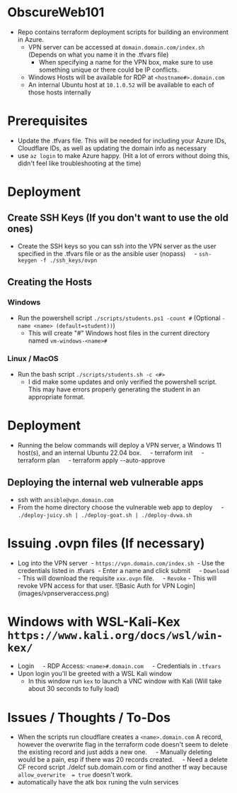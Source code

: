 # ObscureWeb101
- Repo contains terraform deployment scripts for building an environment in Azure.
	- VPN server can be accessed at `domain.domain.com/index.sh` (Depends on what you name it in the .tfvars file)
		- When specifying a name for the VPN box, make sure to use something unique or there could be IP conflicts.
	- Windows Hosts will be available for RDP at `<hostname#>.domain.com`
	- An internal Ubuntu host at `10.1.0.52` will be available to each of those hosts internally
# Prerequisites
- Update the .tfvars file. This will be needed for including your Azure IDs, Cloudflare IDs, as well as updating the domain info as necessary
- use `az login` to make Azure happy. (Hit a lot of errors without doing this, didn't feel like troubleshooting at the time)
# Deployment
## Create SSH Keys (If you don't want to use the old ones)
- Create the SSH keys so you can ssh into the VPN server as the user specified in the .tfvars file or as the ansible user (nopass)
    - `ssh-keygen -f ./ssh_keys/ovpn`
## Creating the Hosts
### Windows
- Run the powershell script `./scripts/students.ps1 -count #` (Optional `-name <name> (default=student))`)
	- This will create "#" Windows host files in the current directory named `vm-windows-<name>#`
### Linux / MacOS
- Run the bash script `./scripts/students.sh -c <#>`
	- I did make some updates and only verified the powershell script. This may have errors properly generating the student in an appropriate format.
# Deployment
- Running the below commands will deploy a VPN server, a Windows 11 host(s), and an internal Ubuntu 22.04 box.
    - terraform init
    - terraform plan
    - terraform apply --auto-approve
## Deploying the internal web vulnerable apps
- ssh with `ansible@vpn.domain.com`
- From the home directory choose the vulnerable web app to deploy
    - `./deploy-juicy.sh | ./deploy-goat.sh | ./deploy-dvwa.sh`
# Issuing .ovpn files (If necessary)
- Log into the VPN server
 - `https://vpn.domain.com/index.sh`
 - Use the credentials listed in .tfvars
 - Enter a name and click submit
    - `Download` - This will download the requisite `xxx.ovpn` file.
    - `Revoke` - This will revoke VPN access for that user.
![Basic Auth for VPN Login] (images/vpnserveraccess.png)
# Windows with WSL-Kali-Kex `https://www.kali.org/docs/wsl/win-kex/`
- Login
    - RDP Access: `<name>#.domain.com`
    - Credentials in `.tfvars`
- Upon login you'll be greeted with a WSL Kali window
	- In this window run `kex` to launch a VNC window with Kali (Will take about 30 seconds to fully load)

# Issues / Thoughts / To-Dos
- When the scripts run cloudflare creates a `<name>.domain.com` A record, however the overwrite flag in the terraform code doesn't seem to delete the existing record and just adds a new one.
    - Manually deleting would be a pain, esp if there was 20 records created.
    - Need a delete CF record script ./delcf sub.domain.com or find another tf way because `allow_overwrite  = true` doesn't work.
- automatically have the atk box runing the vuln services